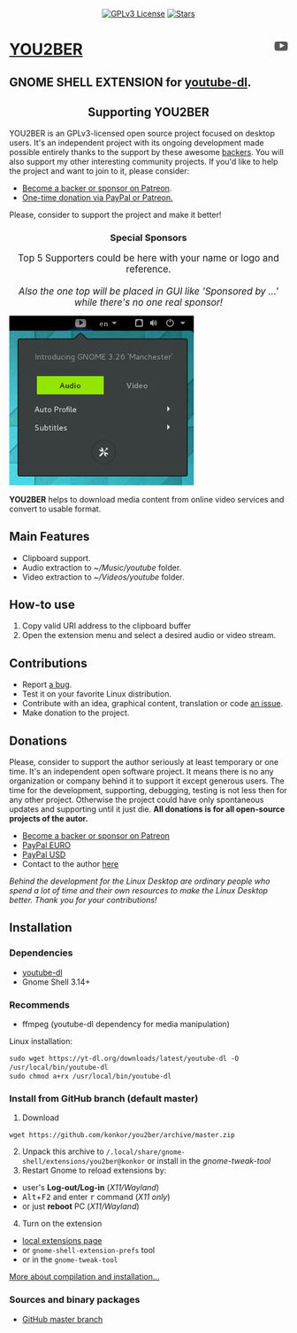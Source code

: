 <p align="center">
  <a href="https://github.com/konkor/you2ber"><img src="https://img.shields.io/github/license/konkor/you2ber.svg" alt="GPLv3 License"></a>
  <a href="https://github.com/konkor/you2ber"><img src="https://img.shields.io/github/stars/konkor/you2ber.svg?style=social&label=Star&style=flat-square" alt="Stars"></a>
</p>

# [YOU2BER](https://extensions.gnome.org/extension/you2ber/) <img alt="logo" src="/data/icons/u2b.png" align="right">
**GNOME SHELL EXTENSION** for [youtube-dl](https://github.com/rg3/youtube-dl).
-----

<h2 align="center">Supporting YOU2BER</h2>

YOU2BER is an GPLv3-licensed open source project focused on desktop users. It's an independent project with its ongoing development made possible entirely thanks to the support by these awesome [backers](https://github.com/konkor/you2ber/blob/master/BACKERS.md). You will also support my other interesting community projects. If you'd like to help the project and want to join to it, please consider:

- [Become a backer or sponsor on Patreon](https://www.patreon.com/konkor).
- [One-time donation via PayPal or Patreon.](#donations)

Please, consider to support the project and make it better!

<h3 align="center">Special Sponsors</h3>
<!--special start-->

<p align="center">
  <big>
    Top 5 Supporters could be here with your name or logo and reference.
    <br><br>
    <i>Also the one top will be placed in GUI like 'Sponsored by ...' while there's no one real sponsor!</i>
  </big>
</p>

![screencast](/screenshots/screenshot.png)

**YOU2BER** helps to download media content from online video services and convert to usable format.

## Main Features
* Clipboard support.
* Audio extraction to _~/Music/youtube_ folder.
* Video extraction to _~/Videos/youtube_ folder.

## How-to use
1. Copy valid URI address to the clipboard buffer
2. Open the extension menu and select a desired audio or video stream.

## Contributions
* Report [a bug](https://github.com/konkor/you2ber/issues).
* Test it on your favorite Linux distribution.
* Contribute with an idea, graphical content, translation or code [an issue](https://github.com/konkor/you2ber/issues).
* Make donation to the project.

## Donations
Please, consider to support the author seriously at least temporary or one time. It's an independent open software project. It means there is no any organization or company behind it to support it except generous users. The time for the development, supporting, debugging, testing is not less then for any other project. Otherwise the project could have only spontaneous updates and supporting until it just die. **All donations is for all open-source projects of the autor.**

 * [Become a backer or sponsor on Patreon](https://www.patreon.com/konkor)
 * [PayPal EURO](https://www.paypal.com/cgi-bin/webscr?cmd=_s-xclick&hosted_button_id=WVAS5RXRMYVC4)
 * [PayPal USD](https://www.paypal.com/cgi-bin/webscr?cmd=_s-xclick&hosted_button_id=HGAFMMMQ9MQJ2)
 * Contact to the author [here](https://konkor.github.io/index.html#contact)

_Behind the development for the Linux Desktop are ordinary people who spend a lot of time and their own resources to make the Linux Desktop better. Thank you for your contributions!_


## Installation
### Dependencies
* [youtube-dl](https://github.com/rg3/youtube-dl)
* Gnome Shell 3.14+

### Recommends
* ffmpeg (youtube-dl dependency for media manipulation)

Linux installation:
```
sudo wget https://yt-dl.org/downloads/latest/youtube-dl -O /usr/local/bin/youtube-dl
sudo chmod a+rx /usr/local/bin/youtube-dl
```

### Install from GitHub branch (default master)
1. Download
```
wget https://github.com/konkor/you2ber/archive/master.zip
```
2. Unpack this archive to `/.local/share/gnome-shell/extensions/you2ber@konkor` or install in the _gnome-tweak-tool_
3. Restart Gnome to reload extensions by:
 * user's **Log-out/Log-in** (_X11/Wayland_)
 * <kbd>Alt</kbd>+<kbd>F2</kbd> and enter <kbd>r</kbd> command (_X11 only_)
 * or just **reboot** PC (_X11/Wayland_)
4. Turn on the extension
 * [local extensions page](https://extensions.gnome.org/local/)
 * or `gnome-shell-extension-prefs` tool
 * or in the `gnome-tweak-tool`

[More about compilation and installation...](https://github.com/konkor/obmin/blob/master/INSTALL.md)

### Sources and binary packages
* [GitHub master branch](https://github.com/konkor/you2ber/archive/master.zip)
